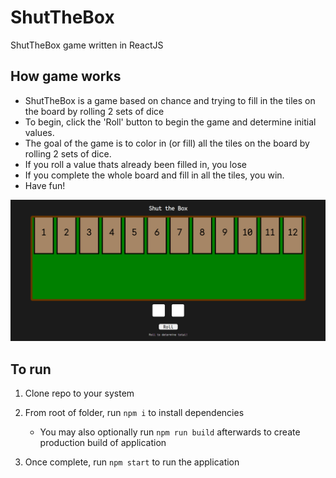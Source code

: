 # ShutTheBox
ShutTheBox game written in ReactJS

## How game works
- ShutTheBox is a game based on chance and trying to fill in the tiles on the board by rolling 2 sets of dice
- To begin, click the 'Roll' button to begin the game and determine initial values.
- The goal of the game is to color in (or fill) all the tiles on the board by rolling 2 sets of dice.
- If you roll a value thats already been filled in, you lose
- If you complete the whole board and fill in all the tiles, you win.
- Have fun!

![ShutTheBox Game in Action!](image.png)

## To run
1. Clone repo to your system
2. From root of folder, run `npm i` to install dependencies 
    -   You may also optionally run `npm run build` afterwards to create production build of application

3. Once complete, run `npm start` to run the application 